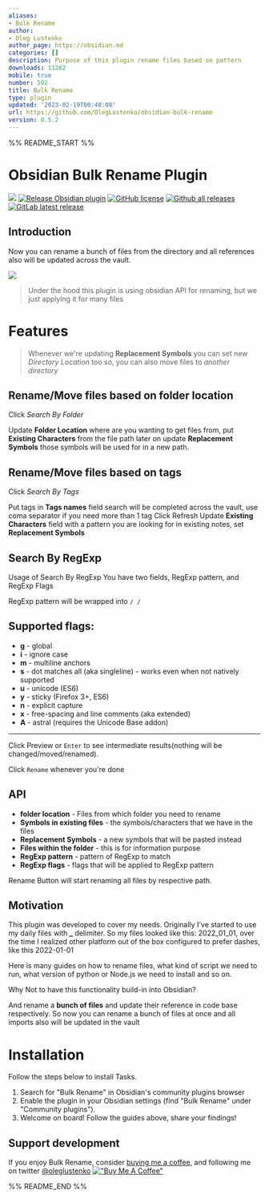 ```yaml
---
aliases:
- Bulk Rename
author:
- Oleg Lustenko
author_page: https://obsidian.md
categories: []
description: Purpose of this plugin rename files based on pattern
downloads: 11262
mobile: true
number: 592
title: Bulk Rename
type: plugin
updated: '2023-02-19T00:48:08'
url: https://github.com/OlegLustenko/obsidian-bulk-rename
version: 0.5.2
---
```


%% README_START %%

# Obsidian Bulk Rename Plugin
[![](https://github.com/OlegLustenko/obsidian-bulk-rename/actions/workflows/CI.yml/badge.svg)](https://github.com/OlegLustenko/obsidian-bulk-rename/actions/workflows/CI.yml)
[![Release Obsidian plugin](https://github.com/OlegLustenko/obsidian-bulk-rename/actions/workflows/release.yml/badge.svg)](https://github.com/OlegLustenko/obsidian-bulk-rename/actions/workflows/release.yml)
[![GitHub license](https://img.shields.io/github/license/OlegLustenko/obsidian-bulk-rename)](https://https://github.com/OlegLustenko/obsidian-bulk-rename/master/LICENSE)
[![Github all releases](https://img.shields.io/github/downloads/OlegLustenko/obsidian-bulk-rename/total.svg)](https://github.com/OlegLustenko/obsidian-bulk-rename/releases/)
[![GitLab latest release](https://badgen.net/github/release/OlegLustenko/obsidian-bulk-rename/)](https://github.com/OlegLustenko/obsidian-bulk-rename/releases)
## Introduction
Now you can rename a bunch of files from the directory and all references also will be updated across the vault.

![](https://raw.githubusercontent.com/OlegLustenko/obsidian-bulk-rename/HEAD/documentation/assets/Animation.gif)

> Under the hood this plugin is using obsidian API for renaming, but we just applying it for many files

# Features

> Whenever we're updating **Replacement Symbols** you can set new _Directory Location_ too
> so, you can also move files to _another directory_


## Rename/Move files based on folder location
Click _Search By Folder_

Update **Folder Location** where are you wanting to get files from, put **Existing Characters** from the file path
later on update **Replacement Symbols** those symbols will be used for in a new path.


## Rename/Move files based on tags
Click _Search By Tags_

Put tags in **Tags names** field search will be completed across the vault, use coma separator if you need more than 1 tag
Click Refresh
Update **Existing Characters** field with a pattern you are looking for in existing notes, set **Replacement Symbols**

## Search By RegExp
Usage of Search By RegExp
You have two fields, RegExp pattern, and RegExp Flags

RegExp pattern will be wrapped into `/ /`

## Supported flags:

- **g** - global
- **i** - ignore case
- **m** - multiline anchors
- **s** - dot matches all (aka singleline) - works even when not natively supported
- **u** - unicode (ES6)
- **y** - sticky (Firefox 3+, ES6)
- **n** - explicit capture
- **x** - free-spacing and line comments (aka extended)
- **A** - astral (requires the Unicode Base addon)

---

Click Preview or `Enter` to see intermediate results(nothing will be changed/moved/renamed).

Click `Rename` whenever you're done

## API
- **folder location** - Files from which folder you need to rename
- **Symbols in existing files** - the symbols/characters that we have in the files
- **Replacement Symbols** - a new symbols that will be pasted instead
- **Files within the folder** - this is for information purpose
- **RegExp pattern** - pattern of RegExp to match
- **RegExp flags** - flags that will be applied to RegExp pattern

Rename Button will start renaming all files by respective path.


## Motivation
This plugin was developed to cover my needs. Originally I've started to use my daily files with **_** delimiter.
So my files looked like this: 2022_01_01, over the time I realized other platform out of the box configured to prefer dashes, like this 2022-01-01

Here is many guides on how to rename files, what kind of script we need to run, what version of python or Node.js we need to install and so on.

Why Not to have this functionality build-in into Obsidian?

And rename a **bunch of files** and update their reference in code base respectively. So now you can rename a bunch of files at once and all imports also will be updated in the vault 

# Installation
Follow the steps below to install Tasks.

1) Search for "Bulk Rename" in Obsidian's community plugins browser
2) Enable the plugin in your Obsidian settings (find "Bulk Rename" under "Community plugins").
3) Welcome on board! Follow the guides above, share your findings!

## Support development

If you enjoy Bulk Rename, consider [buying me a coffee](https://www.buymeacoffee.com/oleglustenko), and following me on twitter [@oleglustenko](https://twitter.com/oleglustenko)
[!["Buy Me A Coffee"](https://www.buymeacoffee.com/assets/img/custom_images/orange_img.png)](https://www.buymeacoffee.com/oleglustenko)


%% README_END %%